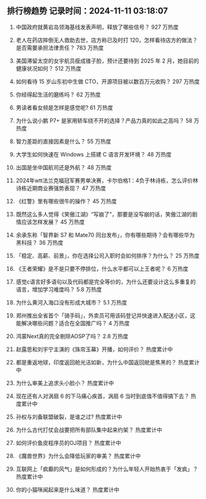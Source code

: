 
## 排行榜趋势 记录时间：2024-11-11 03:18:07
  
  1. 中国政府就黄岩岛领海基线发表声明，释放了哪些信号？ 927 万热度
    
  2. 老人在药店摔倒无人救助去世，店方称已及时打 120，怎样看待店方的做法？是否需要承担法律责任？ 783 万热度
    
  3. 美国滞留太空的女宇航员瘦成锥子脸，预计还要待到 2025 年 2 月，她目前的健康状况如何？ 512 万热度
    
  4. 如何看待 15 岁山东初中生做 CTO，开源项目被以数百万元收购？ 297 万热度
    
  5. 你经得起生活的磨练吗？ 62 万热度
    
  6. 男读者看女频是怎样是感觉呢? 61 万热度
    
  7. 为什么说小鹏 P7+ 是家用轿车绕不开的选择？产品力真的如此之高吗？ 58 万热度
    
  8. 智力差距的直接因素是什么？ 55 万热度
    
  9. 大学生如何快速在 Windows 上搭建 C 语言开发环境？ 48 万热度
    
  10. 出国是坐中国航司还是外航？ 48 万热度
    
  11. 2024年wtt法兰克福冠军赛男单决赛，卡尔伯格1：4负于林诗栋，怎么评价林诗栋近期商业赛强势表现？ 47 万热度
    
  12. 《红警》里有哪些很牛的操作？ 45 万热度
    
  13. 既然这么多人觉得《笑傲江湖》“写崩了”，那要是没写崩的话，笑傲江湖的剧情应该怎样发展？ 45 万热度
    
  14. 余承东称「智界新 S7 和 Mate70 同台发布」，你有哪些期待？会有哪些华为黑科技？ 36 万热度
    
  15. 「稳定、高薪、前景」，你在选择公司入职时会如何排序？为什么？ 25 万热度
    
  16. 《王者荣耀》是不是只要不停排位，什么水平都可以上王者呢？ 6 万热度
    
  17. 感觉c语言好多语句以及代码都是完全等价的，为什么还要设计这么多重复的语言，增加学习难度吗？ 5.8 万热度
    
  18. 为什么黄河入海口没有形成大城市？ 5.1 万热度
    
  19. 郑州推出全省首个「骑手码」，外卖员可用该码登记并快速进入配送小区，这能解决哪些问题？适合在全国推广吗？ 4 万热度
    
  20. 鸿蒙Next真的完全剔除AOSP了吗？ 2.8 万热度
    
  21. 赵露思和刘宇宁主演的《珠帘玉幕》开播，如何评价？ 热度累计中
    
  22. 都是重返地球，印度返回舱光洁如新，为什么中国返回舱是焦黑的？ 热度累计中
    
  23. 为什么审美上追求头小脸小？ 热度累计中
    
  24. 现在还有人对涡扇 6 的下马痛心疾首，涡扇 6 当时到底值不值得搞下去？ 热度累计中
    
  25. 孙权与刘备联盟破裂，是谁之过? 热度累计中
    
  26. 为什么古代打仗会战要把所有部队集中起来约架？ 热度累计中
    
  27. 如何评价鱼皮程序员的OJ项目？ 热度累计中
    
  28. 《魔兽世界》为什么会降低玩家的审美？ 热度累计中
    
  29. 互联网上「疯癫的风气」是如何形成的？为什么年轻人开始热衷于「发疯」？ 热度累计中
    
  30. 你的小猫咪闻起来是什么味道？ 热度累计中
    